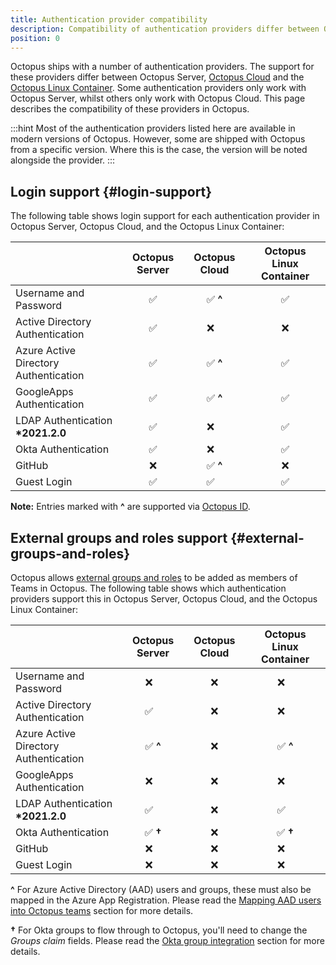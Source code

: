 ```yaml
---
title: Authentication provider compatibility
description: Compatibility of authentication providers differ between Octopus Server and Octopus Cloud.
position: 0
---
```


Octopus ships with a number of authentication providers. The support for these providers differ between Octopus Server, [Octopus Cloud](/docs/octopus-cloud/index.md) and the [Octopus Linux Container](/docs/installation/octopus-in-container/octopus-server-container-linux.md). Some authentication providers only work with Octopus Server, whilst others only work with Octopus Cloud. This page describes the compatibility of these providers in Octopus.

:::hint
Most of the authentication providers listed here are available in modern versions of Octopus. However, some are shipped with Octopus from a specific version. Where this is the case, the version will be noted alongside the provider.
:::

## Login support {#login-support}

The following table shows login support for each authentication provider in Octopus Server, Octopus Cloud, and the Octopus Linux Container:


|                                       | Octopus Server     | Octopus Cloud   | Octopus Linux Container |
|---------------------------------------|:------------------:|:---------------:|:-----------------------:|
| Username and Password                 | :white_check_mark: | :white_check_mark: **^** | :white_check_mark: |
| Active Directory Authentication       | :white_check_mark: | :x:&nbsp;&nbsp;&nbsp; | :x: |
| Azure Active Directory Authentication | :white_check_mark: | :white_check_mark: **^** | :white_check_mark: |
| GoogleApps Authentication             | :white_check_mark: | :white_check_mark: **^** | :white_check_mark: |
| LDAP Authentication <br/>**\*2021.2.0**| :white_check_mark: | :x:&nbsp;&nbsp;&nbsp; | :white_check_mark: |
| Okta Authentication                   | :white_check_mark: | :x:&nbsp;&nbsp;&nbsp; | :white_check_mark: |
| GitHub                                | :x: | :white_check_mark: **^** | :x: |
| Guest Login                           | :white_check_mark: | :white_check_mark:&nbsp;&nbsp;&nbsp; | :white_check_mark: |

**Note:** Entries marked with **^** are supported via [Octopus ID](octopusid-authentication.md).

## External groups and roles support {#external-groups-and-roles}

Octopus allows [external groups and roles](/docs/security/users-and-teams/external-groups-and-roles.md) to be added as members of Teams in Octopus. The following table shows which authentication providers support this in Octopus Server, Octopus Cloud, and the Octopus Linux Container:

|                                         | Octopus Server     | Octopus Cloud   | Octopus Linux Container |
|-----------------------------------------|:------------------:|:---------------:|:-----------------------:|
| Username and Password                   | :x:&nbsp;&nbsp;&nbsp; | :x: | :x:&nbsp;&nbsp;&nbsp; |
| Active Directory Authentication         | :white_check_mark:&nbsp;&nbsp;&nbsp; | :x: | :x:&nbsp;&nbsp;&nbsp; |
| Azure Active Directory Authentication   | :white_check_mark: **^** | :x: | :white_check_mark: **^** |
| GoogleApps Authentication               | :x:&nbsp;&nbsp;&nbsp; | :x: | :x:&nbsp;&nbsp;&nbsp; |
| LDAP Authentication <br/>**\*2021.2.0**  | :white_check_mark:&nbsp;&nbsp;&nbsp; | :x: | :white_check_mark:&nbsp;&nbsp;&nbsp; |
| Okta Authentication                     | :white_check_mark: **†**| :x: | :white_check_mark: **†**|
| GitHub                                  | :x:&nbsp;&nbsp;&nbsp; | :x: | :x:&nbsp;&nbsp;&nbsp; |
| Guest Login                             | :x:&nbsp;&nbsp;&nbsp; | :x: | :x:&nbsp;&nbsp;&nbsp; |

**^** For Azure Active Directory (AAD) users and groups, these must also be mapped in the Azure App Registration. Please read the [Mapping AAD users into Octopus teams](/docs/security/authentication/azure-ad-authentication.md#mapping-aad-users-into-octopus-teams-optional) section for more details.

**†** For Okta groups to flow through to Octopus, you'll need to change the _Groups claim_ fields. Please read the [Okta group integration](/docs/security/authentication/okta-authentication.md#Oktaauthentication-OpenIDConnectSettings-OktaGroups) section for more details.
